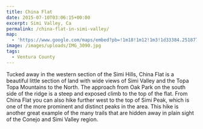 ```yaml
---
title: China Flat
date: 2015-07-10T03:06:15+00:00
excerpt: Simi Valley, Ca
permalink: /china-flat-in-simi-valley/
map:
  - 'https://www.google.com/maps/embed?pb=!1m18!1m12!1m3!1d33384.25187763472!2d-118.79263136368084!3d34.19327973008686!2m3!1f0!2f0!3f0!3m2!1i1024!2i768!4f13.1!3m3!1m2!1s0x80e825dcc0ebb2db%3A0xdaf6d2341add13a4!2sChina+Flat+Trailhead!5e1!3m2!1sen!2sus!4v1488760106919'
image: /images/uploads/IMG_3090.jpg
tags:
  - Ventura County
---
```

Tucked away in the western section of the Simi Hills, China Flat is a beautiful little section of land with wide views of Simi Valley and the Topa Topa Mountains to the North. The approach from Oak Park on the south side of the ridge is a steep and exposed climb to the top of the flat. From China Flat you can also hike further west to the top of Simi Peak, which is one of the more prominent and distinct peaks in the area. This hike is another great example of the many trails that are hidden away in plain sight of the Conejo and Simi Valley region.



